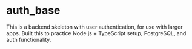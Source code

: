 # auth_base

This is a backend skeleton with user authentication, for use with larger apps. 
Built this to practice Node.js + TypeScript setup, PostgreSQL, and auth functionality.
